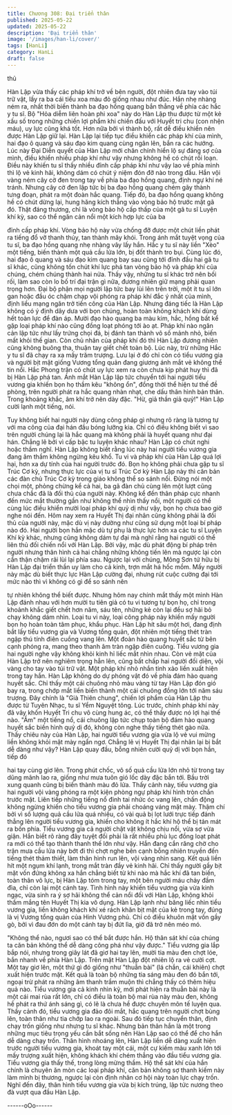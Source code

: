 ```yaml
---
title: Chương 308: Đại triển thân
published: 2025-05-22
updated: 2025-05-22
description: 'Đại triển thân'
image: '/images/han-li/cover/'
tags: [HanLi]
category: HanLi
draft: false
---
```


thủ

Hàn Lập vừa thấy các pháp khí trở về bên người, đột nhiên đưa
tay vào túi trữ vật, lấy ra ba cái tiểu xoa màu đỏ giống nhau như
đúc.
Hắn nhẹ nhàng ném ra, nhất thời biến thành ba đạo hồng quang
bắn thẳng về phía các hắc y tu sĩ.
Bộ "Hỏa diễm liên hoàn phi xoa" này do Hàn Lập thu được từ một
kẻ xấu số trong những chiến lợi phẩm khi chiến đấu với Huyết tri
chu (con nhện máu), uy lực cũng khá tốt. Hơn nữa bởi vì thành
bộ, rất dễ điều khiển nên được Hàn Lập giữ lại.
Hàn Lập lại tiếp tục điều khiển các pháp khí của mình, hai đạo ô
quang và sáu đạo kim quang cùng ngân lên, bắn ra các hướng.
Lúc này Đại Diễn quyết của Hàn Lập mới chân chính hiển lộ sự
đáng sợ của mình, điều khiển nhiều pháp khí như vậy nhưng
không hề có chút rối loạn. Điều này khiến tu sĩ thấy nhiều đỉnh
cấp pháp khí như vậy lao về phía mình thì lộ vẻ kinh hãi, không
dám có chút ý niệm đón đỡ nào trong đầu.
Hắn vội vàng ném cây cờ đen trong tay về phía ba đạo hồng
quang, định ngự khí né tránh. Nhưng cây cờ đen lập tức bị ba
đạo hồng quang chém gãy thành tưng đoạn, phát ra một đoàn
hắc quang.
Tiếp đó, ba đạo hồng quang không hề có chút dừng lại, hung
hăng kích thẳng vào vòng bảo hộ trước mặt gã đó.
Thật đáng thương, chỉ là vòng bảo hộ cấp thấp của một gã tu sĩ
Luyện khí kỳ, sao có thể ngăn cản nổi một kích hợp lực của ba

đỉnh cấp pháp khí. Vòng bảo hộ này vừa chống đỡ được một chút
liền phát ra tiếng đổ vỡ thanh thúy, tan thành mây khói.
Trong ánh mắt tuyệt vọng của tu sĩ, ba đạo hồng quang nhẹ
nhàng vây lấy hắn. Hắc y tu sĩ này liền "Xèo" một tiếng, biến
thành một quả cầu lửa lớn, bị đốt thành tro bụi.
Cùng lúc đó, hai đạo ô quang và sáu đạo kim quang bay sau cũng
tới đỉnh đầu hai gã tu sĩ khác, cũng không tốn chút khí lực phá tan
vòng bảo hộ và pháp khí của chúng, chém chúng thành hai nửa.
Thấy vậy, những tu sĩ khác trở nên bối rối, làm sao còn lo bố trí
đại trận gì nữa, đương nhiên giữ mạng phải quan trọng hơn.
Đại bộ phận mọi người lập tức bay lùi lên trên trời, một ít tu sĩ lớn
gan hoặc đầu óc chậm chạp vội phóng ra pháp khí đắc ý nhất của
mình, định liều mạng ngăn trở tiến công của Hàn Lập.
Nhưng đáng tiếc là Hàn Lập không có ý định dây dưa với bọn
chúng, hoàn toàn không khách khí dùng hết toàn lực để đàn áp.
Mười đạo hào quang ba màu kim, hắc, hồng bất kể gặp loại pháp
khí nào cũng đồng loạt phóng tới ào ạt. Pháp khí nào ngăn cản
lập tức như lấy trứng chọi đá, bị đánh tan thành vô số mảnh nhỏ,
biến mất khỏi thế gian. Còn chủ nhân của pháp khí đó thì Hàn
Lập đương nhiên cũng không buông tha, thuận tay giết chết toàn
bộ.
Lúc này, trừ những Hắc y tu sĩ đã chạy ra xa mấy trăm trượng.
Lưu lại ở đó chỉ còn có tiểu vương gia và người bịt mặt giống
Vương tổng quản đang giương ánh mắt vẻ không thể tin nổi. Hắc
Phong trận có chút uy lực xem ra còn chưa kịp phát huy thì đã bị
Hàn Lập phá tan.
Ánh mắt Hàn Lập lập tức chuyển tới hai người tiểu vương gia
khiến bọn họ thầm kêu "không ổn", đồng thời thể hiện tư thế đề
phòng, trên người phát ra hắc quang nhàn nhạt, che dấu thân
hình bản thân. Trong khoảng khắc, âm khí trở nên dày đặc.
"Hừ, giả thần giả quỷ!" Hàn Lập cười lạnh một tiếng, nói.

Tuy không biết hai người này dùng công pháp gì nhưng rõ ràng là
tương tự với ma công của đại hán đầu bóng lưỡng kia. Chỉ có
điều không biết vì sao trên người chúng lại là hắc quang mà
không phải là huyết quang như đại hán. Chẳng lẽ bởi vì cấp bậc
tu luyện khác nhau? Hàn Lập có chút nghi hoặc thầm nghĩ.
Hàn Lập không biết rằng lúc này hai người tiểu vương gia đang
âm thầm không ngừng kêu khổ.
Tu vi và pháp khí của Hàn Lập quá lợi hại, hơn xa dự tính của hai
người trước đó.
Bọn họ không phải chưa gặp tu sĩ Trúc Cơ kỳ, nhưng thực lực
của vị tu sĩ Trúc Cơ kỳ Hàn Lập này thì căn bản các đàn chủ Trúc
Cơ kỳ trong giáo không thể so sánh nổi. Đừng nói một chọi một,
phỏng chừng kể cả hai, ba gã đàn chủ cùng lên một lượt cũng
chưa chắc đã là đối thủ của người này.
Không kể đến thân pháp cực nhanh đến mức mắt thường gần
như không thể nhìn thấy nổi, một người có thể cùng lúc điều
khiển mười loại pháp khí quỷ dị như vậy, bọn họ chưa bao giờ
nghe nói đến.
Hôm nay xem ra Huyết Thị đại nhân cũng không phải là đối thủ
của người này, mặc dù vị này dường như cũng sử dụng một loại
bí pháp nào đó.
Hai người bọn hắn mặc dù tự phụ là thực lực hơn xa các tu sĩ
Luyện Khí kỳ khác, nhưng cũng không dám tự đại mà nghĩ rằng
hai người có thể liên thủ đối chiến nổi với Hàn Lập. Bởi vậy, mặc
dù phát động bí pháp trên người nhưng thân hình cả hai chẳng
những không tiến lên mà ngược lại còn cẩn thận chậm rãi lùi lại
phía sau.
Ngược lại với chúng, Mông Sơn tứ hữu bị Hàn Lập đại triển thần
uy làm cho cả kinh, trợn mắt há hốc mồm.
Mấy người này mặc dù biết thực lực Hàn Lập cường đại, nhưng
rút cuộc cường đại tới mức nào thì vì không có gì để so sánh nên

tự nhiên không thể biết được.
Nhưng hôm nay chính mắt thấy một mình Hàn Lập đánh nhau với
hơn mười tu tiên giả có tu vi tương tự bọn họ, chỉ trong khoảnh
khắc giết chết hơn năm, sáu tên, những kẻ còn lại đều sợ hãi bỏ
chạy không dám nhìn. Loại tu vi này, loại công pháp này khiến
mấy người bọn họ hoàn toàn tâm phục, khẩu phục.
Hàn Lập hít sâu một hơi, đang định bắt lấy tiểu vương gia và
Vương tổng quản, đột nhiên một tiếng thét tràn ngập thú tính điên
cuồng vang lên. Một đoàn hào quang huyết sắc từ bên cạnh
phóng ra, mang theo thanh âm tràn ngập điên cuồng.
Tiểu vương gia hai người nghe vậy không khỏi kinh hỉ liếc mắt
nhìn nhau.
Còn vẻ mặt của Hàn Lập trở nên nghiêm trọng hẳn lên, cũng bất
chấp hai người đối diện, vội vàng cho tay vào túi trữ vật. Một
pháp khí nhỏ nhắn tinh xảo liền xuất hiện trong tay hắn.
Hàn Lập không do dự phóng vật đó về phía đám hào quang huyết
sắc.
Chỉ thấy một cái chuông nhỏ màu vàng từ tay Hàn Lập đón gió
bay ra, trong chớp mắt liền biến thành một cái chuông đồng lớn
tới năm sáu trượng. Đây chính là "Già Thiên chung", chiến lợi
phẩm của Hàn Lập thu được từ Tuyên Nhạc, tu sĩ Yểm Nguyệt
tông. Lúc trước, chính pháp khí này đã vây khốn Huyết Tri chu vô
cùng hung ác, có thể thấy được nó lợi hại thế nào.
"Ầm" một tiếng nổ, cái chuông lập tức chụp toàn bộ đám hào
quang huyết sắc biến hình quỷ dị đó, không còn nghe thấy tiếng
thét gào nữa.
Thấy chiêu này của Hàn Lập, hai người tiểu vương gia vừa lộ vẻ
vui mừng liền không khỏi mặt mày ngẩn ngơ.
Chẳng lẽ vị Huyết Thị đại nhân lại bị bắt dễ dàng như vậy?
Hàn Lập quay đầu, bỗng nhiên cười quỷ dị với bọn hắn, tiếp đó

hai tay cùng giơ lên.
Trong phút chốc, vô số quả cầu lửa lớn nhỏ từ trong tay dũng
mãnh lao ra, giống như mưa tuôn gió lốc dày đặc bắn tới. Bầu trời
xung quanh cũng bị biến thành màu đỏ lửa.
Thấy cảnh này, tiểu vương gia hai người vội vàng phóng ra một
kiện phòng ngự pháp khí hình tròn chắn trước mặt.
Liên tiếp những tiếng nổ đinh tai nhức óc vang lên, chấn động
không ngừng khiến cho tiểu vương gia phải choáng váng mặt
mày.
Thậm chí bởi vì số lượng quả cầu lửa quá nhiều, có vài quả bị lọt
lưới trực tiếp đánh thẳng lên người tiểu vương gia, khiến cho
không ít hắc khí hộ thể bị tản mát ra bốn phía.
Tiểu vương gia cả người chật vật không chịu nổi, vừa sợ vừa
giận. Hắn biết rõ ràng đây tuyệt đối phải là rất nhiều phù lục đồng
loạt phát ra mới có thể tạo thành thanh thế lớn như vậy.
Hắn đang cắn răng chờ cho trận mưa cầu lửa này bớt đi thì chợt
nghe bên cạnh bỗng nhiên truyền đến tiếng thét thảm thiết, làm
thân hình run lên, vội vàng nhìn sang.
Kết quả liền hít một ngụm khí lạnh, trong mắt tràn đầy vẻ kinh hãi.
Chỉ thấy người gầy bịt mặt vốn đứng không xa hắn chẳng biết từ
khi nào mà hắc khí đã tan biến, toàn thân vô lực, bị Hàn Lập tóm
trong tay, một bên người máu chảy đầm đìa, chỉ còn lại một cánh
tay.
Tình hình này khiến tiểu vương gia vừa kinh ngạc, vừa sinh ra ý
sợ hãi không thể cản nổi đối với Hàn Lập, không khỏi thầm mắng
tên Huyết Thị kia vô dụng.
Hàn Lập lạnh như băng liếc nhìn tiểu vương gia, liền không khách
khí xé rách khăn bịt mặt của kẻ trong tay, đúng là vị Vương tổng
quản của Hinh Vương phủ. Chỉ có điều khuôn mặt vốn gầy gò,
bởi vì đau đớn do một cánh tay bị đứt lìa, giờ đã trở nên méo mó.

"Không thể nào, ngươi sao có thể bắt được hắn. Hộ thân sát khí
của chúng ta căn bản không thể dễ dàng công phá như vậy
được." Tiểu vương gia lắp bắp nói, nhưng trong giây lát đã giơ hai
tay lên, mười tia màu đen chợt lóe, bắn nhanh về phía Hàn Lập.
Trên mặt Hàn Lập đột nhiên lộ ra vẻ cười cợt.
Một tay giơ lên, một thứ gì đó giống như "thuẫn bài" (lá chắn, cái
khiên) chợt xuất hiện trước mặt.
Kết quả là toàn bộ những tia sáng màu đen đó bắn tới, ngoại trừ
phát ra những âm thanh trầm muộn thì chẳng thấy có thêm hiệu
quả nào.
Tiểu vương gia cả kinh nhìn kỹ, mới phát hiện ra thuẫn bài này là
một cái mai rùa rất lớn, chỉ có điều là toàn bộ mai rùa này màu
đen, không hề phát ra thứ ánh sáng gì, có lẽ là chưa hề được
chuyên môn tế luyện qua.
Thấy cảnh đó, tiểu vương gia đảo đôi mắt, hắc quang trên người
chợt bùng lên, toàn thân như tia chớp lao ra ngoài. Sau đó tiếp
tục chuyển thân, định chạy trốn giống như nhưng tu sĩ khác.
Nhưng bản thân hắn là một trong những mục tiêu trọng yếu cần
bắt sống nên Hàn Lập sao có thể để cho hắn dễ dàng chạy trốn.
Thân hình nhoáng lên, Hàn Lập liền dễ dàng xuất hiện trước
người tiểu vương gia, khoát tay một cái, một cự kiếm màu xanh
lớn tới mấy trượng xuất hiện, không khách khí chém thẳng vào
đầu tiểu vương gia.
Tiểu vương gia thấy thế, trong lòng mừng thầm.
Hộ thể sát khí của hắn chính là chuyên ăn mòn các loại pháp khí,
căn bản không sợ thanh kiếm này làm mình bị thương, ngược lại
còn định nhân cơ hội này toàn lực chạy trốn.
Nghĩ đến đây, thân hình tiểu vương gia vừa bị kích trúng, lập tức
nương theo đà vượt qua đầu Hàn Lập.

------oOo------
